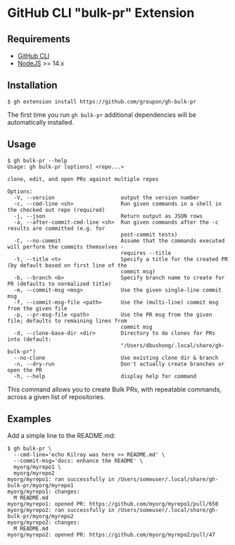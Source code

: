 # GitHub CLI "bulk-pr" Extension

## Requirements

* [GitHub CLI](https://cli.github.com/)
* [NodeJS](https://nodejs.org/) >= 14.x

## Installation

```
$ gh extension install https://github.com/groupon/gh-bulk-pr
```

The first time you run `gh bulk-pr` additional dependencies will be
automatically installed.

## Usage

```
$ gh bulk-pr --help
Usage: gh bulk-pr [options] <repo...>

clone, edit, and open PRs against multiple repos

Options:
  -V, --version                     output the version number
  -c, --cmd-line <sh>               Run given commands in a shell in the checked out repo (required)
  -j, --json                        Return output as JSON rows
  -a, --after-commit-cmd-line <sh>  Run given commands after the -c results are committed (e.g. for
                                    post-commit tests)
  -C, --no-commit                   Assume that the commands executed will perform the commits themselves -
                                    requires --title
  -t, --title <t>                   Specify a title for the created PR (by default based on first line of the
                                    commit msg)
  -b, --branch <b>                  Specify branch name to create for PR (defaults to normalized title)
  -m, --commit-msg <msg>            Use the given single-line commit msg
  -f, --commit-msg-file <path>      Use the (multi-line) commit msg from the given file
  -p, --pr-msg-file <path>          Use the PR msg from the given file; defaults to remaining lines from
                                    commit msg
  -d, --clone-base-dir <dir>        Directory to do clones for PRs into (default:
                                    "/Users/dbushong/.local/share/gh-bulk-pr")
  --no-clone                        Use existing clone dir & branch
  -n, --dry-run                     Don't actually create branches or open the PR
  -h, --help                        display help for command
```

This command allows you to create Bulk PRs, with repeatable commands, across
a given list of repositories.

## Examples

Add a simple line to the README.md:

```
$ gh bulk-pr \
  --cmd-line='echo Kilroy was here >> README.md' \
  --commit-msg='docs: enhance the README' \
  myorg/myrepo1 \
  myorg/myrepo2
myorg/myrepo1: ran successfully in /Users/someuser/.local/share/gh-bulk-pr/myorg/myrepo1
myorg/myrepo1: changes:
  M README.md
myorg/myrepo1: opened PR: https://github.com/myorg/myrepo1/pull/650
myorg/myrepo2: ran successfully in /Users/someuser/.local/share/gh-bulk-pr/myorg/myrepo2
myorg/myrepo2: changes:
  M README.md
myorg/myrepo2: opened PR: https://github.com/myorg/myrepo2/pull/47
```
